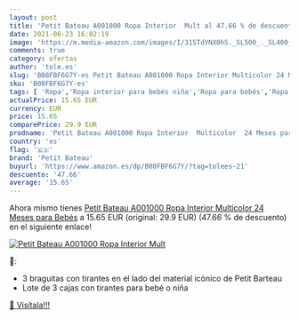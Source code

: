 ```yaml
---
layout: post
title: 'Petit Bateau A001000 Ropa Interior  Mult al 47.66 % de descuento'
date: 2021-06-23 16:02:19
image: 'https://m.media-amazon.com/images/I/315TdYNX0hS._SL500_._SL400_.jpg'
comments: true
category: ofertas
author: 'tole.es'
slug: 'B08FBF6G7Y-es Petit Bateau A001000 Ropa Interior Multicolor 24 Meses...'
sku: 'B08FBF6G7Y-es'
tags: [ 'Ropa','Ropa interior para bebés niña','Ropa para bebés','Ropa para bebés niña','bebés','petit bateau', ]
actualPrice: 15.65 EUR
currency: EUR
price: 15.65
comparePrice: 29.9 EUR
prodname: 'Petit Bateau A001000 Ropa Interior  Multicolor  24 Meses para Bebés'
country: 'es'
flag: '🇪🇸'
brand: 'Petit Bateau'
buyurl: 'https://www.amazon.es/dp/B08FBF6G7Y/?tag=tolees-21'
descuento: '47.66'
average: '15.65'
---
```


Ahora mismo tienes [Petit Bateau A001000 Ropa Interior  Multicolor  24 Meses para Bebés](https://www.amazon.es/dp/B08FBF6G7Y/?tag=tolees-21) a 15.65 EUR (original: 29.9 EUR) (47.66 %  de descuento) en el siguiente enlace!

[![Petit Bateau A001000 Ropa Interior  Mult](https://m.media-amazon.com/images/I/315TdYNX0hS._SL500_._SL400_.jpg)](https://www.amazon.es/dp/B08FBF6G7Y/?tag=tolees-21)

🔎:

- 3 braguitas con tirantes en el lado del material icónico de Petit Barteau
- Lote de 3 cajas con tirantes para bebé o niña

[🛒 Visítala!!!](https://www.amazon.es/dp/B08FBF6G7Y/?tag=tolees-21)
